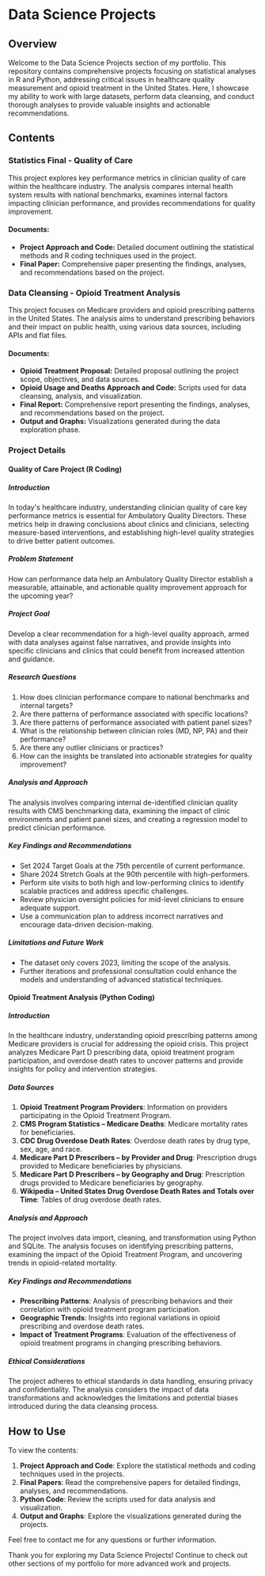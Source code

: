 # Data Science Projects

## Overview

Welcome to the Data Science Projects section of my portfolio. This repository contains comprehensive projects focusing on statistical analyses in R and Python, addressing critical issues in healthcare quality measurement and opioid treatment in the United States. Here, I showcase my ability to work with large datasets, perform data cleansing, and conduct thorough analyses to provide valuable insights and actionable recommendations.

## Contents

### Statistics Final - Quality of Care

This project explores key performance metrics in clinician quality of care within the healthcare industry. The analysis compares internal health system results with national benchmarks, examines internal factors impacting clinician performance, and provides recommendations for quality improvement.

#### Documents:

- **Project Approach and Code:** Detailed document outlining the statistical methods and R coding techniques used in the project.
- **Final Paper:** Comprehensive paper presenting the findings, analyses, and recommendations based on the project.

### Data Cleansing - Opioid Treatment Analysis

This project focuses on Medicare providers and opioid prescribing patterns in the United States. The analysis aims to understand prescribing behaviors and their impact on public health, using various data sources, including APIs and flat files.

#### Documents:

- **Opioid Treatment Proposal:** Detailed proposal outlining the project scope, objectives, and data sources.
- **Opioid Usage and Deaths Approach and Code:** Scripts used for data cleansing, analysis, and visualization.
- **Final Report:** Comprehensive report presenting the findings, analyses, and recommendations based on the project.
- **Output and Graphs:** Visualizations generated during the data exploration phase.

### Project Details

#### Quality of Care Project (R Coding)

##### Introduction

In today's healthcare industry, understanding clinician quality of care key performance metrics is essential for Ambulatory Quality Directors. These metrics help in drawing conclusions about clinics and clinicians, selecting measure-based interventions, and establishing high-level quality strategies to drive better patient outcomes.

##### Problem Statement

How can performance data help an Ambulatory Quality Director establish a measurable, attainable, and actionable quality improvement approach for the upcoming year?

##### Project Goal

Develop a clear recommendation for a high-level quality approach, armed with data analyses against false narratives, and provide insights into specific clinicians and clinics that could benefit from increased attention and guidance.

##### Research Questions

1. How does clinician performance compare to national benchmarks and internal targets?
2. Are there patterns of performance associated with specific locations?
3. Are there patterns of performance associated with patient panel sizes?
4. What is the relationship between clinician roles (MD, NP, PA) and their performance?
5. Are there any outlier clinicians or practices?
6. How can the insights be translated into actionable strategies for quality improvement?

##### Analysis and Approach

The analysis involves comparing internal de-identified clinician quality results with CMS benchmarking data, examining the impact of clinic environments and patient panel sizes, and creating a regression model to predict clinician performance.

##### Key Findings and Recommendations

- Set 2024 Target Goals at the 75th percentile of current performance.
- Share 2024 Stretch Goals at the 90th percentile with high-performers.
- Perform site visits to both high and low-performing clinics to identify scalable practices and address specific challenges.
- Review physician oversight policies for mid-level clinicians to ensure adequate support.
- Use a communication plan to address incorrect narratives and encourage data-driven decision-making.

##### Limitations and Future Work

- The dataset only covers 2023, limiting the scope of the analysis.
- Further iterations and professional consultation could enhance the models and understanding of advanced statistical techniques.

#### Opioid Treatment Analysis (Python Coding)

##### Introduction

In the healthcare industry, understanding opioid prescribing patterns among Medicare providers is crucial for addressing the opioid crisis. This project analyzes Medicare Part D prescribing data, opioid treatment program participation, and overdose death rates to uncover patterns and provide insights for policy and intervention strategies.

##### Data Sources

1. **Opioid Treatment Program Providers**: Information on providers participating in the Opioid Treatment Program.
2. **CMS Program Statistics – Medicare Deaths**: Medicare mortality rates for beneficiaries.
3. **CDC Drug Overdose Death Rates**: Overdose death rates by drug type, sex, age, and race.
4. **Medicare Part D Prescribers – by Provider and Drug**: Prescription drugs provided to Medicare beneficiaries by physicians.
5. **Medicare Part D Prescribers – by Geography and Drug**: Prescription drugs provided to Medicare beneficiaries by geography.
6. **Wikipedia – United States Drug Overdose Death Rates and Totals over Time**: Tables of drug overdose death rates.

##### Analysis and Approach

The project involves data import, cleaning, and transformation using Python and SQLite. The analysis focuses on identifying prescribing patterns, examining the impact of the Opioid Treatment Program, and uncovering trends in opioid-related mortality.

##### Key Findings and Recommendations

- **Prescribing Patterns**: Analysis of prescribing behaviors and their correlation with opioid treatment program participation.
- **Geographic Trends**: Insights into regional variations in opioid prescribing and overdose death rates.
- **Impact of Treatment Programs**: Evaluation of the effectiveness of opioid treatment programs in changing prescribing behaviors.

##### Ethical Considerations

The project adheres to ethical standards in data handling, ensuring privacy and confidentiality. The analysis considers the impact of data transformations and acknowledges the limitations and potential biases introduced during the data cleansing process.

## How to Use

To view the contents:

1. **Project Approach and Code**: Explore the statistical methods and coding techniques used in the projects.
2. **Final Papers**: Read the comprehensive papers for detailed findings, analyses, and recommendations.
3. **Python Code**: Review the scripts used for data analysis and visualization.
4. **Output and Graphs**: Explore the visualizations generated during the projects.

Feel free to contact me for any questions or further information.

Thank you for exploring my Data Science Projects! Continue to check out other sections of my portfolio for more advanced work and projects.
